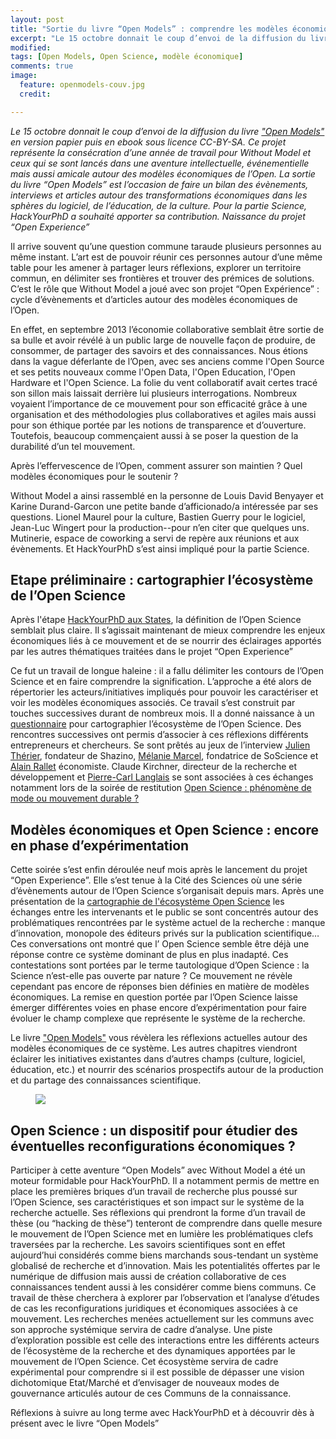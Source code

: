 ```yaml
---
layout: post
title: "Sortie du livre “Open Models” : comprendre les modèles économiques de l’Open."
excerpt: "Le 15 octobre donnait le coup d’envoi de la diffusion du livre “Open Models” "
modified: 
tags: [Open Models, Open Science, modèle économique]
comments: true
image:
  feature: openmodels-couv.jpg
  credit: 

---
```


*Le 15 octobre donnait le coup d’envoi de la diffusion du livre ["Open Models"](http://www.openmodels.fr/) en version papier puis en ebook sous licence CC-BY-SA. Ce projet représente la consécration d’une année de travail pour Without Model et ceux qui se sont lancés dans une aventure intellectuelle, événementielle mais aussi amicale autour des modèles économiques de l’Open. La sortie du livre “Open Models” est l’occasion de faire un bilan des évènements, interviews et articles autour des transformations économiques dans les sphères du logiciel, de l’éducation, de la culture. Pour la partie Science, HackYourPhD a souhaité apporter sa contribution.
Naissance du projet “Open Experience”*



Il arrive souvent qu’une question commune taraude plusieurs personnes au même instant. L’art est de pouvoir réunir ces personnes autour d’une même table pour les amener à partager leurs réflexions, explorer un territoire commun, en délimiter ses frontières et trouver des prémices de solutions. C’est le rôle que Without Model a joué avec son projet “Open Expérience” : cycle d’évènements et d’articles autour des modèles économiques de l’Open.

En effet, en septembre 2013 l’économie collaborative semblait être sortie de sa bulle et avoir révélé à un public large de nouvelle façon de produire, de consommer, de partager des savoirs et des connaissances. Nous étions dans la vague déferlante de l’Open, avec ses anciens comme l'Open Source et ses petits nouveaux comme l'Open Data, l'Open Education, l'Open Hardware et l'Open Science. La folie du vent collaboratif avait certes tracé son sillon mais laissait derrière lui plusieurs interrogations. Nombreux voyaient l’importance de ce mouvement pour son efficacité grâce à une organisation et des méthodologies plus collaboratives et agiles mais aussi pour son éthique portée par les notions de transparence et d’ouverture. Toutefois, beaucoup commençaient aussi à se poser la question de la durabilité d’un tel mouvement.

Après l’effervescence de l’Open, comment assurer son maintien ? Quel modèles économiques pour le soutenir ?

Without Model a ainsi rassemblé en la personne de Louis David Benyayer et Karine Durand-Garcon une petite bande d’afficionado/a intéressée par ses questions. Lionel Maurel pour la culture, Bastien Guerry pour le logiciel, Jean-Luc Wingert pour la production--pour n’en citer que quelques uns. Mutinerie, espace de coworking a servi de repère aux réunions et aux évènements. Et HackYourPhD s’est ainsi impliqué pour la partie Science.

## Etape préliminaire : cartographier l’écosystème de l’Open Science

Après l'étape [HackYourPhD aux States](hackyourphd.org/USA), la définition de l’Open Science semblait plus claire. Il s’agissait maintenant de mieux comprendre les enjeux économiques liés à ce mouvement et de se nourrir des éclairages apportés par les autres thématiques traitées dans le projet “Open Experience”

Ce fut un travail de longue haleine : il a fallu délimiter les contours de l’Open Science et en faire comprendre la signification. L’approche a été alors de répertorier les acteurs/initiatives impliqués pour pouvoir les caractériser et voir les modèles économiques associés. Ce travail s’est construit par touches successives durant de nombreux mois. Il a donné naissance à un [questionnaire](https://docs.google.com/forms/d/1un_VRgKwNy0dorRc80RzI6DODfhrD-UdiXJBVMKMNSs/viewform) pour cartographier l’écosystème de l’Open Science. Des rencontres successives ont permis d’associer à ces réflexions différents entrepreneurs et chercheurs. Se sont prêtés au jeux de l’interview [Julien Thérier](http://hackyourphd.org/2014/06/shazino-julien-therier-business-model-open-science/), fondateur de Shazino, [Mélanie Marcel](http://hackyourphd.org/2014/05/interview-soscience-laccessibilite-au-coeur-du-processus-du-brevet-partage-au-100-openscience/), fondatrice de SoScience et [Alain Rallet](http://hackyourphd.org/2014/06/interview-alain-rallet-openscience-crowdfunding/) économiste. Claude Kirchner, directeur de la recherche et développement et [Pierre-Carl Langlais](http://hackyourphd.org/2014/06/cetait-une-belle-utopie-diffuser-et-decouvrir-instantanement-toute-la-connaissance-du-monde/) se sont associées à ces échanges notamment lors de la soirée de restitution [Open Science : phénomène de mode ou mouvement durable ?](http://hackyourphd.org/2014/05/evenement-openexperience-openscience-business-model/)

## Modèles économiques et Open Science : encore en phase d’expérimentation

Cette soirée s’est enfin déroulée neuf mois après le lancement du projet “Open Experience”. Elle s’est tenue à la Cité des Sciences où une série d’évènements autour de l’Open Science s’organisait depuis mars.
Après une présentation de la [cartographie de l'écosystème Open Science](http://hackyourphd.org/2014/07/cartographier-lecosyteme-de-lopen-science-pour-mieux-comprendre-ses-enjeux/) les échanges entre les intervenants et le public se sont concentrés autour des problématiques rencontrées par le système actuel de la recherche : manque d’innovation, monopole des éditeurs privés sur la publication scientifique… Ces conversations ont montré que l’ Open Science semble être déjà une réponse contre ce système dominant de plus en plus inadapté. Ces contestations sont portées par le terme tautologique d’Open Science : la Science n’est-elle pas ouverte par nature ? Ce mouvement ne révèle cependant pas encore de réponses bien définies en matière de modèles économiques. La remise en question portée par l’Open Science laisse émerger différentes voies en phase encore d’expérimentation pour faire évoluer le champ complexe que représente le système de la recherche.

Le livre ["Open Models"](http://www.openmodels.fr/) vous révèlera les réflexions actuelles autour des modèles économiques de ce système. Les autres chapitres viendront éclairer les initiatives existantes dans d’autres champs (culture, logiciel, éducation, etc.) et nourrir des scénarios prospectifs autour de la production et du partage des connaissances scientifique.

<figure>
	<a href="http://hackyourphd.org/wp-content/uploads/2014/10/openmodels.png"><img src="http://hackyourphd.org/wp-content/uploads/2014/10/openmodels.png"></a>
</figure>


## Open Science : un dispositif pour étudier des éventuelles reconfigurations économiques ?

Participer à cette aventure “Open Models” avec Without Model a été un moteur formidable pour HackYourPhD. Il a notamment permis de mettre en place les premières briques d’un travail de recherche plus poussé sur l’Open Science, ses caractéristiques et son impact sur le système de la recherche actuelle.
Ses réflexions qui prendront la forme d’un travail de thèse (ou “hacking de thèse”) tenteront de comprendre dans quelle mesure le mouvement de l’Open Science met en lumière les problématiques clefs traversées par la recherche. Les savoirs scientifiques sont en effet aujourd’hui considérés comme biens marchands sous-tendant un système globalisé de recherche et d’innovation. Mais les potentialités offertes par le numérique de diffusion mais aussi de création collaborative de ces connaissances tendent aussi à les considérer comme biens communs. Ce travail de thèse cherchera à explorer par l’observation et l’analyse d’études de cas les reconfigurations juridiques et économiques associées à ce mouvement. Les recherches menées actuellement sur les communs avec son approche systémique servira de cadre d’analyse. Une piste d’exploration possible est celle des interactions entre les différents acteurs de l’écosystème de la recherche et des dynamiques apportées par le mouvement de l’Open Science. Cet écosystème servira de cadre expérimental pour comprendre si il est possible de dépasser une vision dichotomique Etat/Marché et d’envisager de nouveaux modes de gouvernance articulés autour de ces Communs de la connaissance.

Réflexions à suivre au long terme avec HackYourPhD et à découvrir dès à présent avec le livre “Open Models”